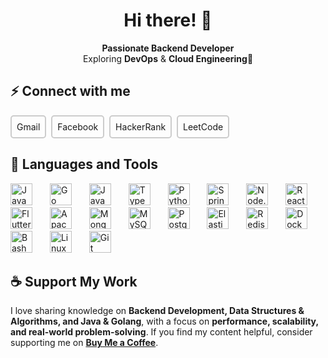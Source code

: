 

<h1 align="center">Hi there! 👋</h1>

<p align="center">
  <strong>Passionate Backend Developer</strong> <br>
  Exploring <strong>DevOps</strong> & <strong>Cloud Engineering</strong>🚀  
</p>



<h2>⚡️ Connect with me</h2>
<div style="display: flex; flex-wrap: wrap;">
  <a href="mailto:qbhoalu@gmail.com" target="_blank" 
     style="border: 2px solid #ccc; padding: 8px; text-decoration: none; border-radius: 5px;">
     Gmail
  </a>&nbsp;&nbsp;
  <a href="https://www.facebook.com/baonguyen888/" target="_blank" 
     style="border: 2px solid #ccc; padding: 8px; text-decoration: none; border-radius: 5px;">
     Facebook
  </a>&nbsp;&nbsp;
  <a href="https://www.hackerrank.com/qbhoalu" target="_blank" 
     style="border: 2px solid #ccc; padding: 8px; text-decoration: none; border-radius: 5px;">
     HackerRank
  </a>&nbsp;&nbsp;
  <a href="https://www.leetcode.com/qbhoalu" target="_blank" 
     style="border: 2px solid #ccc; padding: 8px; text-decoration: none; border-radius: 5px;">
     LeetCode
  </a>
</div>

<h2>🚀 Languages and Tools</h2>
<p>
  <img src="https://cdn.jsdelivr.net/gh/devicons/devicon/icons/java/java-original.svg" alt="Java" title="Java" height="35" style="margin-right: 20px;">&nbsp;
  <img src="https://cdn.jsdelivr.net/gh/devicons/devicon/icons/go/go-original.svg" alt="Go" title="Go" height="35" style="margin-right: 20px;">&nbsp;
  <img src="https://cdn.jsdelivr.net/gh/devicons/devicon/icons/javascript/javascript-original.svg" alt="JavaScript" title="JavaScript" height="35" style="margin-right: 20px;">&nbsp;
  <img src="https://cdn.jsdelivr.net/gh/devicons/devicon/icons/typescript/typescript-original.svg" alt="TypeScript" title="TypeScript" height="35" style="margin-right: 20px;">&nbsp;
  <img src="https://cdn.jsdelivr.net/gh/devicons/devicon/icons/python/python-original.svg" alt="Python" title="Python" height="35" style="margin-right: 20px;">&nbsp;
  <img src="https://cdn.jsdelivr.net/gh/devicons/devicon/icons/spring/spring-original.svg" alt="Spring" title="Spring" height="35" style="margin-right: 20px;">&nbsp;
  <img src="https://cdn.jsdelivr.net/gh/devicons/devicon/icons/nodejs/nodejs-original.svg" alt="Node.js" title="Node.js" height="35" style="margin-right: 20px;">&nbsp;
  <img src="https://cdn.jsdelivr.net/gh/devicons/devicon/icons/react/react-original.svg" alt="React" title="React" height="35" style="margin-right: 20px;">&nbsp;
  <img src="https://cdn.jsdelivr.net/gh/devicons/devicon/icons/flutter/flutter-original.svg" alt="Flutter" title="Flutter" height="35" style="margin-right: 20px;">&nbsp;
  <img src="https://cdn.jsdelivr.net/gh/devicons/devicon/icons/apachekafka/apachekafka-original.svg" alt="Apache Kafka" title="Apache Kafka" height="35" style="margin-right: 20px;">&nbsp;
  <img src="https://cdn.jsdelivr.net/gh/devicons/devicon/icons/mongodb/mongodb-original.svg" alt="MongoDB" title="MongoDB" height="35" style="margin-right: 20px;">&nbsp;
  <img src="https://cdn.jsdelivr.net/gh/devicons/devicon/icons/mysql/mysql-original.svg" alt="MySQL" title="MySQL" height="35" style="margin-right: 20px;">&nbsp;
  <img src="https://cdn.jsdelivr.net/gh/devicons/devicon/icons/postgresql/postgresql-original.svg" alt="PostgreSQL" title="PostgreSQL" height="35" style="margin-right: 20px;">&nbsp;
  <img src="https://cdn.jsdelivr.net/gh/devicons/devicon/icons/elasticsearch/elasticsearch-original.svg" alt="Elasticsearch" title="Elasticsearch" height="35" style="margin-right: 20px;">&nbsp;
  <img src="https://cdn.jsdelivr.net/gh/devicons/devicon/icons/redis/redis-original.svg" alt="Redis" title="Redis" height="35" style="margin-right: 20px;">&nbsp;
  <img src="https://cdn.jsdelivr.net/gh/devicons/devicon/icons/docker/docker-original.svg" alt="Docker" title="Docker" height="35" style="margin-right: 20px;">&nbsp;
  <img src="https://cdn.jsdelivr.net/gh/devicons/devicon/icons/bash/bash-original.svg" alt="Bash" title="Bash" height="35" style="margin-right: 20px;">&nbsp;
  <img src="https://cdn.jsdelivr.net/gh/devicons/devicon/icons/linux/linux-original.svg" alt="Linux" title="Linux" height="35" style="margin-right: 20px;">&nbsp;
  <img src="https://cdn.jsdelivr.net/gh/devicons/devicon/icons/git/git-original.svg" alt="Git" title="Git" height="35">
</p>

<h2>☕ Support My Work</h2>
<p align="left">
  I love sharing knowledge on <strong>Backend Development, Data Structures & Algorithms, and Java & Golang</strong>,  
  with a focus on <strong>performance, scalability, and real-world problem-solving</strong>.  
  If you find my content helpful, consider supporting me on  
  <a href="https://www.buymeacoffee.com/yourusername" target="_blank"><strong>Buy Me a Coffee</strong></a>.
</p>




</div>
